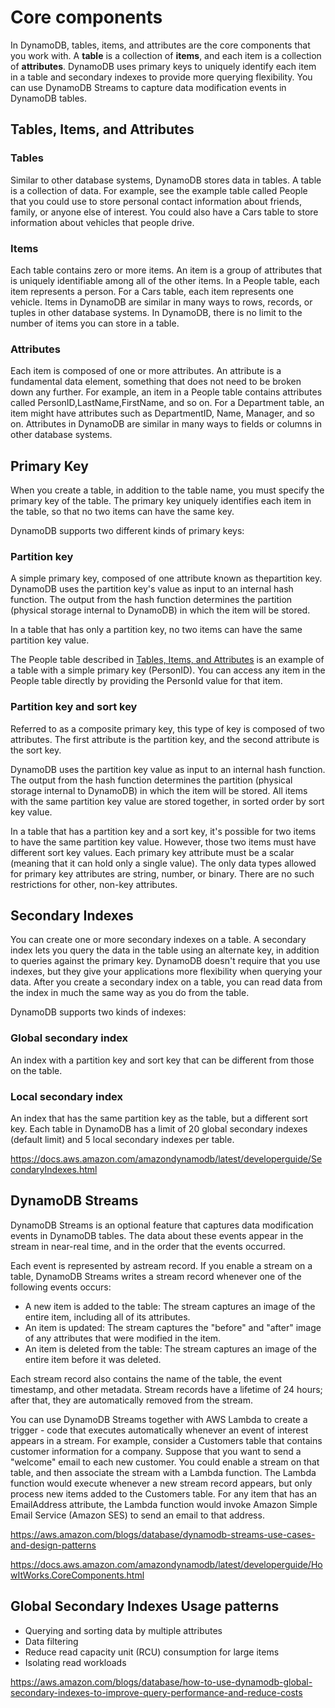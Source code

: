 # Core components

In DynamoDB, tables, items, and attributes are the core components that you work with. A **table** is a collection of **items**, and each item is a collection of **attributes**. DynamoDB uses primary keys to uniquely identify each item in a table and secondary indexes to provide more querying flexibility. You can use DynamoDB Streams to capture data modification events in DynamoDB tables.

## Tables, Items, and Attributes

### Tables

Similar to other database systems, DynamoDB stores data in tables. A table is a collection of data. For example, see the example table called People that you could use to store personal contact information about friends, family, or anyone else of interest. You could also have a Cars table to store information about vehicles that people drive.

### Items

Each table contains zero or more items. An item is a group of attributes that is uniquely identifiable among all of the other items. In a People table, each item represents a person. For a Cars table, each item represents one vehicle. Items in DynamoDB are similar in many ways to rows, records, or tuples in other database systems. In DynamoDB, there is no limit to the number of items you can store in a table.

### Attributes

Each item is composed of one or more attributes. An attribute is a fundamental data element, something that does not need to be broken down any further. For example, an item in a People table contains attributes called PersonID,LastName,FirstName, and so on. For a Department table, an item might have attributes such as DepartmentID, Name, Manager, and so on. Attributes in DynamoDB are similar in many ways to fields or columns in other database systems.

## Primary Key

When you create a table, in addition to the table name, you must specify the primary key of the table. The primary key uniquely identifies each item in the table, so that no two items can have the same key.

DynamoDB supports two different kinds of primary keys:

### Partition key

A simple primary key, composed of one attribute known as thepartition key.
DynamoDB uses the partition key's value as input to an internal hash function. The output from the hash function determines the partition (physical storage internal to DynamoDB) in which the item will be stored.

In a table that has only a partition key, no two items can have the same partition key value.

The People table described in [Tables, Items, and Attributes](https://docs.aws.amazon.com/amazondynamodb/latest/developerguide/HowItWorks.CoreComponents.html#HowItWorks.CoreComponents.TablesItemsAttributes) is an example of a table with a simple primary key (PersonID). You can access any item in the People table directly by providing the PersonId value for that item.

### Partition key and sort key

Referred to as a composite primary key, this type of key is composed of two attributes. The first attribute is the partition key, and the second attribute is the sort key.

DynamoDB uses the partition key value as input to an internal hash function. The output from the hash function determines the partition (physical storage internal to DynamoDB) in which the item will be stored. All items with the same partition key value are stored together, in sorted order by sort key value.

In a table that has a partition key and a sort key, it's possible for two items to have the same partition key value. However, those two items must have different sort key values.
Each primary key attribute must be a scalar (meaning that it can hold only a single value). The only data types allowed for primary key attributes are string, number, or binary. There are no such restrictions for other, non-key attributes.

## Secondary Indexes

You can create one or more secondary indexes on a table. A secondary index lets you query the data in the table using an alternate key, in addition to queries against the primary key. DynamoDB doesn't require that you use indexes, but they give your applications more flexibility when querying your data. After you create a secondary index on a table, you can read data from the index in much the same way as you do from the table.

DynamoDB supports two kinds of indexes:

### Global secondary index

An index with a partition key and sort key that can be different from those on the table.

### Local secondary index

An index that has the same partition key as the table, but a different sort key.
Each table in DynamoDB has a limit of 20 global secondary indexes (default limit) and 5 local secondary indexes per table.

<https://docs.aws.amazon.com/amazondynamodb/latest/developerguide/SecondaryIndexes.html>

## DynamoDB Streams

DynamoDB Streams is an optional feature that captures data modification events in DynamoDB tables. The data about these events appear in the stream in near-real time, and in the order that the events occurred.

Each event is represented by astream record. If you enable a stream on a table, DynamoDB Streams writes a stream record whenever one of the following events occurs:

- A new item is added to the table: The stream captures an image of the entire item, including all of its attributes.
- An item is updated: The stream captures the "before" and "after" image of any attributes that were modified in the item.
- An item is deleted from the table: The stream captures an image of the entire item before it was deleted.

Each stream record also contains the name of the table, the event timestamp, and other metadata. Stream records have a lifetime of 24 hours; after that, they are automatically removed from the stream.

You can use DynamoDB Streams together with AWS Lambda to create a trigger - code that executes automatically whenever an event of interest appears in a stream. For example, consider a Customers table that contains customer information for a company. Suppose that you want to send a "welcome" email to each new customer. You could enable a stream on that table, and then associate the stream with a Lambda function. The Lambda function would execute whenever a new stream record appears, but only process new items added to the Customers table. For any item that has an EmailAddress attribute, the Lambda function would invoke Amazon Simple Email Service (Amazon SES) to send an email to that address.

<https://aws.amazon.com/blogs/database/dynamodb-streams-use-cases-and-design-patterns>

<https://docs.aws.amazon.com/amazondynamodb/latest/developerguide/HowItWorks.CoreComponents.html>

## Global Secondary Indexes Usage patterns

- Querying and sorting data by multiple attributes
- Data filtering
- Reduce read capacity unit (RCU) consumption for large items
- Isolating read workloads

<https://aws.amazon.com/blogs/database/how-to-use-dynamodb-global-secondary-indexes-to-improve-query-performance-and-reduce-costs>
